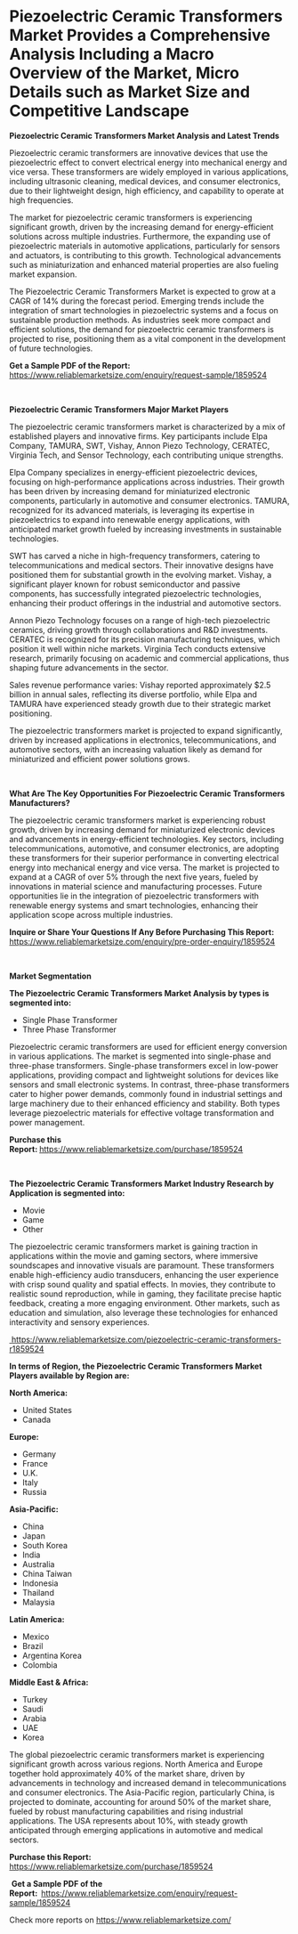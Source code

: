 <p><h1>Piezoelectric Ceramic Transformers Market Provides a Comprehensive Analysis Including a Macro Overview of the Market, Micro Details such as Market Size and Competitive Landscape</h1></p><p><strong>Piezoelectric Ceramic Transformers Market Analysis and Latest Trends</strong></p>
<p><p>Piezoelectric ceramic transformers are innovative devices that use the piezoelectric effect to convert electrical energy into mechanical energy and vice versa. These transformers are widely employed in various applications, including ultrasonic cleaning, medical devices, and consumer electronics, due to their lightweight design, high efficiency, and capability to operate at high frequencies. </p><p>The market for piezoelectric ceramic transformers is experiencing significant growth, driven by the increasing demand for energy-efficient solutions across multiple industries. Furthermore, the expanding use of piezoelectric materials in automotive applications, particularly for sensors and actuators, is contributing to this growth. Technological advancements such as miniaturization and enhanced material properties are also fueling market expansion.</p><p>The Piezoelectric Ceramic Transformers Market is expected to grow at a CAGR of 14% during the forecast period. Emerging trends include the integration of smart technologies in piezoelectric systems and a focus on sustainable production methods. As industries seek more compact and efficient solutions, the demand for piezoelectric ceramic transformers is projected to rise, positioning them as a vital component in the development of future technologies.</p></p>
<p><strong>Get a Sample PDF of the Report:&nbsp;</strong> <a href="https://www.reliablemarketsize.com/enquiry/request-sample/1859524?utm_campaign=3198&utm_medium=2&utm_source=Github&utm_content=ia&utm_term=07042025&utm_id=piezoelectric-ceramic-transformers">https://www.reliablemarketsize.com/enquiry/request-sample/1859524</a></p>
<p>&nbsp;</p>
<p><strong>Piezoelectric Ceramic Transformers Major Market Players</strong></p>
<p><p>The piezoelectric ceramic transformers market is characterized by a mix of established players and innovative firms. Key participants include Elpa Company, TAMURA, SWT, Vishay, Annon Piezo Technology, CERATEC, Virginia Tech, and Sensor Technology, each contributing unique strengths.</p><p>Elpa Company specializes in energy-efficient piezoelectric devices, focusing on high-performance applications across industries. Their growth has been driven by increasing demand for miniaturized electronic components, particularly in automotive and consumer electronics. TAMURA, recognized for its advanced materials, is leveraging its expertise in piezoelectrics to expand into renewable energy applications, with anticipated market growth fueled by increasing investments in sustainable technologies.</p><p>SWT has carved a niche in high-frequency transformers, catering to telecommunications and medical sectors. Their innovative designs have positioned them for substantial growth in the evolving market. Vishay, a significant player known for robust semiconductor and passive components, has successfully integrated piezoelectric technologies, enhancing their product offerings in the industrial and automotive sectors.</p><p>Annon Piezo Technology focuses on a range of high-tech piezoelectric ceramics, driving growth through collaborations and R&D investments. CERATEC is recognized for its precision manufacturing techniques, which position it well within niche markets. Virginia Tech conducts extensive research, primarily focusing on academic and commercial applications, thus shaping future advancements in the sector. </p><p>Sales revenue performance varies: Vishay reported approximately $2.5 billion in annual sales, reflecting its diverse portfolio, while Elpa and TAMURA have experienced steady growth due to their strategic market positioning.</p><p>The piezoelectric transformers market is projected to expand significantly, driven by increased applications in electronics, telecommunications, and automotive sectors, with an increasing valuation likely as demand for miniaturized and efficient power solutions grows.</p></p>
<p>&nbsp;</p>
<p><strong>What Are The Key Opportunities For Piezoelectric Ceramic Transformers Manufacturers?</strong></p>
<p><p>The piezoelectric ceramic transformers market is experiencing robust growth, driven by increasing demand for miniaturized electronic devices and advancements in energy-efficient technologies. Key sectors, including telecommunications, automotive, and consumer electronics, are adopting these transformers for their superior performance in converting electrical energy into mechanical energy and vice versa. The market is projected to expand at a CAGR of over 5% through the next five years, fueled by innovations in material science and manufacturing processes. Future opportunities lie in the integration of piezoelectric transformers with renewable energy systems and smart technologies, enhancing their application scope across multiple industries.</p></p>
<p><strong>Inquire or Share Your Questions If Any Before Purchasing This Report:</strong> <a href="https://www.reliablemarketsize.com/enquiry/pre-order-enquiry/1859524?utm_campaign=3198&utm_medium=2&utm_source=Github&utm_content=ia&utm_term=07042025&utm_id=piezoelectric-ceramic-transformers">https://www.reliablemarketsize.com/enquiry/pre-order-enquiry/1859524</a></p>
<p>&nbsp;</p>
<p><strong>Market Segmentation</strong></p>
<p><strong>The Piezoelectric Ceramic Transformers Market Analysis by types is segmented into:</strong></p>
<p><ul><li>Single Phase Transformer</li><li>Three Phase Transformer</li></ul></p>
<p><p>Piezoelectric ceramic transformers are used for efficient energy conversion in various applications. The market is segmented into single-phase and three-phase transformers. Single-phase transformers excel in low-power applications, providing compact and lightweight solutions for devices like sensors and small electronic systems. In contrast, three-phase transformers cater to higher power demands, commonly found in industrial settings and large machinery due to their enhanced efficiency and stability. Both types leverage piezoelectric materials for effective voltage transformation and power management.</p></p>
<p><strong>Purchase this Report:&nbsp;</strong><a href="https://www.reliablemarketsize.com/purchase/1859524?utm_campaign=3198&utm_medium=2&utm_source=Github&utm_content=ia&utm_term=07042025&utm_id=piezoelectric-ceramic-transformers">https://www.reliablemarketsize.com/purchase/1859524</a></p>
<p>&nbsp;</p>
<p><strong>The Piezoelectric Ceramic Transformers Market Industry Research by Application is segmented into:</strong></p>
<p><ul><li>Movie</li><li>Game</li><li>Other</li></ul></p>
<p><p>The piezoelectric ceramic transformers market is gaining traction in applications within the movie and gaming sectors, where immersive soundscapes and innovative visuals are paramount. These transformers enable high-efficiency audio transducers, enhancing the user experience with crisp sound quality and spatial effects. In movies, they contribute to realistic sound reproduction, while in gaming, they facilitate precise haptic feedback, creating a more engaging environment. Other markets, such as education and simulation, also leverage these technologies for enhanced interactivity and sensory experiences.</p></p>
<p><a href="https://www.reliablemarketsize.com/piezoelectric-ceramic-transformers-r1859524?utm_campaign=3198&utm_medium=2&utm_source=Github&utm_content=ia&utm_term=07042025&utm_id=piezoelectric-ceramic-transformers">&nbsp;https://www.reliablemarketsize.com/piezoelectric-ceramic-transformers-r1859524</a></p>
<p><strong>In terms of Region, the Piezoelectric Ceramic Transformers Market Players available by Region are:</strong></p>
<p>
    <p> <strong> North America: </strong>
        <ul>
            <li>United States</li>
            <li>Canada</li>
        </ul>
        </p> 
    <p> <strong> Europe: </strong>
        <ul>
            <li>Germany</li>
            <li>France</li>
            <li>U.K.</li>
            <li>Italy</li>
            <li>Russia</li>
        </ul>
        </p> 
    <p> <strong> Asia-Pacific: </strong>
        <ul>
            <li>China</li>
            <li>Japan</li>
            <li>South Korea</li>
            <li>India</li>
            <li>Australia</li>
            <li>China Taiwan</li>
            <li>Indonesia</li>
            <li>Thailand</li>
            <li>Malaysia</li>
        </ul>
        </p> 
    <p> <strong> Latin America: </strong>
        <ul>
            <li>Mexico</li>
            <li>Brazil</li>
            <li>Argentina Korea</li>
            <li>Colombia</li>
        </ul>
        </p> 
    <p> <strong> Middle East & Africa: </strong>
        <ul>
            <li>Turkey</li>
            <li>Saudi</li>
            <li>Arabia</li>
            <li>UAE</li>
            <li>Korea</li>
        </ul>
    </p>
    </p>
<p><p>The global piezoelectric ceramic transformers market is experiencing significant growth across various regions. North America and Europe together hold approximately 40% of the market share, driven by advancements in technology and increased demand in telecommunications and consumer electronics. The Asia-Pacific region, particularly China, is projected to dominate, accounting for around 50% of the market share, fueled by robust manufacturing capabilities and rising industrial applications. The USA represents about 10%, with steady growth anticipated through emerging applications in automotive and medical sectors.</p></p>
<p><strong>Purchase this Report: </strong><a href="https://www.reliablemarketsize.com/purchase/1859524?utm_campaign=3198&utm_medium=2&utm_source=Github&utm_content=ia&utm_term=07042025&utm_id=piezoelectric-ceramic-transformers">https://www.reliablemarketsize.com/purchase/1859524</a></p>
<p>&nbsp;<strong>Get a Sample PDF of the Report:&nbsp;&nbsp;</strong><a href="https://www.reliablemarketsize.com/enquiry/request-sample/1859524?utm_campaign=3198&utm_medium=2&utm_source=Github&utm_content=ia&utm_term=07042025&utm_id=piezoelectric-ceramic-transformers">https://www.reliablemarketsize.com/enquiry/request-sample/1859524</a></p>
<p><strong></strong></p>
<p>Check more reports on <a href="https://www.reliablemarketsize.com/?utm_campaign=3198&utm_medium=2&utm_source=Github&utm_content=ia&utm_term=07042025&utm_id=piezoelectric-ceramic-transformers">https://www.reliablemarketsize.com/</a></p>